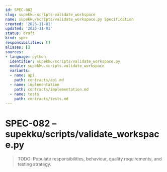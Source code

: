 ```yaml
---
id: SPEC-082
slug: supekku-scripts-validate_workspace
name: supekku/scripts/validate_workspace.py Specification
created: '2025-11-01'
updated: '2025-11-01'
status: draft
kind: spec
responsibilities: []
aliases: []
sources:
- language: python
  identifier: supekku/scripts/validate_workspace.py
  module: supekku.scripts.validate_workspace
  variants:
  - name: api
    path: contracts/api.md
  - name: implementation
    path: contracts/implementation.md
  - name: tests
    path: contracts/tests.md
---
```


# SPEC-082 – supekku/scripts/validate_workspace.py

> TODO: Populate responsibilities, behaviour, quality requirements, and testing strategy.
